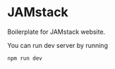 # JAMstack
Boilerplate for JAMstack website. 

You can run dev server by running
``` sh
npm run dev
```

